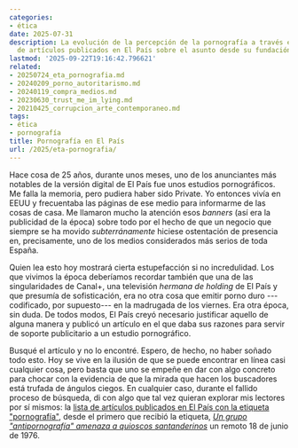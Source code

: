 ```yaml
---
categories:
- ética
date: 2025-07-31
description: La evolución de la percepción de la pornografía a través el histórico
  de artículos publicados en El País sobre el asunto desde su fundación
lastmod: '2025-09-22T19:16:42.796621'
related:
- 20250724_eta_pornografia.md
- 20240209_porno_autoritarismo.md
- 20240119_compra_medios.md
- 20230630_trust_me_im_lying.md
- 20210425_corrupcion_arte_contemporaneo.md
tags:
- ética
- pornografía
title: Pornografía en El País
url: /2025/eta-pornografia/
---
```


Hace cosa de 25 años, durante unos meses, uno de los anunciantes más notables de la versión digital de El País fue unos estudios pornográficos. Me falla la memoria, pero pudiera haber sido Private. Yo entonces vivía en EEUU y frecuentaba las páginas de ese medio para informarme de las cosas de casa. Me llamaron mucho la atención esos _banners_ (así era la publicidad de la época) sobre todo por el hecho de que un negocio que siempre se ha movido _subterránamente_ hiciese ostentación de presencia en, precisamente, uno de los medios considerados más serios de toda España.

Quien lea esto hoy mostrará cierta estupefacción si no incredulidad. Los que vivimos la época deberíamos recordar también que una de las singularidades de Canal+, una televisión _hermana de holding_ de  El País y que presumía de sofisticación, era no otra cosa que emitir porno duro ---codificado, por supuesto--- en la madrugada de los viernes. Era otra época, sin duda. De todos modos, El País creyó necesario justificar aquello de alguna manera y publicó un artículo en el que daba sus razones para servir de soporte publicitario a un estudio pornográfico.

Busqué el artículo y no lo encontré. Espero, de hecho, no haber soñado todo esto. Hoy se vive en la ilusión de que se puede encontrar en línea casi cualquier cosa, pero basta que uno se empeñe en dar con algo concreto para chocar con la evidencia de que la mirada que hacen los buscadores está trufada de ángulos ciegos. En cualquier caso, durante el fallido proceso de búsqueda, di con algo que tal vez quieran explorar mis lectores por sí mismos: la [lista de artículos publicados en El País con la etiqueta "pornografía"](https://elpais.com/noticias/pornografia/#?rel=arch), desde el primero que recibió la etiqueta, [_Un grupo "antipornografía" amenaza a quioscos santanderinos_](https://elpais.com/diario/1976/06/18/espana/203896814_850215.html) un remoto 18 de junio de 1976.
